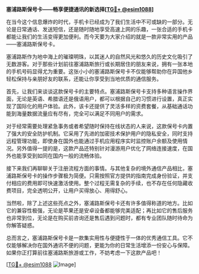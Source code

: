 **塞浦路斯保号卡——畅享便捷通讯的新选择[[TG💪+ @esim1088](https://t.me/s/esim1088)]**

在当今这个信息爆炸的时代，手机卡已经成为了我们生活中不可或缺的一部分。无论是日常通话、发送短信，还是随时随地享受高速上网的乐趣，一张合适的手机卡都能让我们的生活变得更加便利。而今天要为大家介绍的就是一款非常实用的产品——塞浦路斯保号卡。

塞浦路斯作为地中海上的璀璨明珠，以其迷人的自然风光和悠久的历史文化吸引了无数游客。对于那些计划前往塞浦路斯旅行或长期居住的朋友来说，拥有一张本地的手机号码显得尤为重要。这张小小的塞浦路斯保号卡不仅能够帮助你在异国他乡轻松保持与亲朋好友的联系，还能让你享受到当地优质的通信服务。

首先，让我们来谈谈这款保号卡的主要特点。塞浦路斯保号卡支持多种语言操作界面，无论是英语、希腊语还是俄语用户，都可以根据自己的习惯进行设置，真正实现了国际化的用户体验。此外，该卡还提供了灵活多样的资费套餐，从基础通话功能到海量数据流量应有尽有，完全可以满足不同用户的需求。

对于经常需要处理紧急事务或者希望随时保持在线状态的人来说，这款保号卡内置了强大的安全防护机制。它采用了先进的加密技术保护用户的隐私安全，同时支持远程管理功能，即使身在国外也能通过手机应用程序实时监控账户余额及使用情况。另外值得一提的是，这款产品还特别针对漫游用户优化了网络连接速度，在国外也能享受到如同在国内一般的流畅体验。

接下来我们再聊聊关于注册流程方面的事情。与其他复杂的境外通信产品相比，塞浦路斯保号卡的操作步骤极为简便。只需按照官方提供的指南完成身份验证，并支付相应的费用即可快速激活使用。整个过程无需复杂的手续，也不存在任何隐藏收费项目，完全透明公开，让用户买得放心、用得舒心。

当然啦，除了上述这些亮点之外，塞浦路斯保号卡还有许多值得称道的地方。比如它的兼容性极强，无论是苹果还是安卓设备都能够完美适配；再比如它的售后服务也非常到位，无论是在购买前咨询还是售后遇到问题时，都有专业团队随时待命为你解答疑惑。

总而言之，塞浦路斯保号卡是一款集实用性与便捷性于一体的优秀通信工具。它不仅能够解决你在国外通讯不便的问题，更能为你的日常生活增添一份安心与保障。如果你正打算前往塞浦路斯旅游或工作，不妨考虑一下这款产品吧！

[[TG💪+ @esim1088](https://t.me/s/esim1088) ![Image](https://i.postimg.cc/4NQfJmqS/Snipaste-2025-05-13-00-14-12.png)]